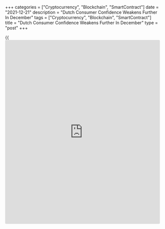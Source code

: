 +++
categories = ["Cryptocurrency", "Blockchain", "SmartContract"]
date = "2021-12-21"
description = "Dutch Consumer Confidence Weakens Further In December"
tags = ["Cryptocurrency", "Blockchain", "SmartContract"]
title = "Dutch Consumer Confidence Weakens Further In December"
type = "post"
+++

{{<iframe id="large-banner" src="https://www.bounty.group/#slide=27.0" width="100%" height="600" scrolling="no" style="border: 0px solid rgb(216, 221, 230); border-radius: 3px;">}}

The Netherlands' consumer confidence weakened for a third straight month
in December to its lowest level in over a year, data from the Central
Bureau of Statistics showed on Tuesday.

The consumer confidence index fell to -25 in December from -19 in
November. The score was below the 20-year average of -8 points.

The reading was the lowest since November 2020, when it was -26.

Among components, the economic climate index decreased to -38 in
December from -28 in November. The assessment of the future economic
climate and consumers' opinion on the past economic situation were more
negative.

The indicator for willingness to buy fell to -17 in December from -14 in
the previous month.

Separate data from the statistical office showed that the household
consumption increased 8.5 percent year-on-year in October from 4.6
percent in September.

For comments and feedback [contact](https://www.playgroundfx.com/contact/): editorial@rtt[news](https://www.letsplayfx.com/blog/forex-news-website/).com

[Economic News][1]

 **What parts of the world are seeing the best (and worst) economic
performances lately? Click[here][2] to check out our [Econ Scorecard][2]
and find out! See up-to-the-moment [ranking](https://www.playgroundfx.com/blog/crypto-exchange-ranking/)s for the best and worst
performers in [GDP][3], [unemployment rate][4], [inflation][5] and much
more.**

   1. www.rtt[news](https://www.letsplayfx.com/blog/forex-news-website/).com/Content/EconomicNews.aspx
   2. www.rtt[news](https://www.letsplayfx.com/blog/forex-news-website/).com/economic-scorecard/world-rank/industrial-production/highest-performance.aspx
   3. www.rtt[news](https://www.letsplayfx.com/blog/forex-news-website/).com/economic-scorecard/world-rank/GDP/highest-performance.aspx
   4. www.rtt[news](https://www.letsplayfx.com/blog/forex-news-website/).com/economic-scorecard/world-rank/unemployment-rate/lowest-performance.aspx
   5. www.rtt[news](https://www.letsplayfx.com/blog/forex-news-website/).com/economic-scorecard/world-rank/CPI/highest-performance.aspx